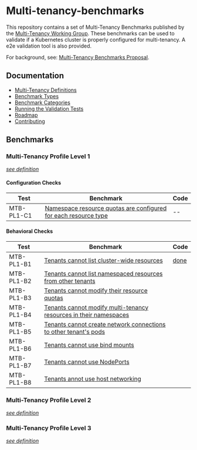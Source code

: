 # Multi-tenancy-benchmarks

This repository contains a set of Multi-Tenancy Benchmarks published by the 
[Multi-Tenancy Working Group](https://github.com/kubernetes-sigs/multi-tenancy). These benchmarks can be used to validate 
if a Kubernetes cluster is properly configured for multi-tenancy. A e2e validation tool is also provided.

For background, see: [Multi-Tenancy Benchmarks Proposal](https://docs.google.com/document/d/1O-G8jEpiJxOeYx9Pd2OuOSb8859dTRNmgBC5gJv0krE/edit?usp=sharing).

## Documentation
- [Multi-Tenancy Definitions](documentation/definitions.md)
- [Benchmark Types](documentation/types.md)
- [Benchmark Categories](documentation/catagories.md)
- [Running the Validation Tests](documentation/run.md)
- [Roadmap](documentation/roadmap.md)
- [Contributing](documentation/contributing.md)

## Benchmarks

### Multi-Tenancy Profile Level 1

*[see definition](documentation/definitions.md#level-1)*

#### Configuration Checks

| Test       | Benchmark                                                                                            | Code  |
|------------|------------------------------------------------------------------------------------------------------|-------|
| MTB-PL1-C1 | [Namespace resource quotas are configured for each resource type](e2e/tests/resourcequotas/README.md)| --    |


#### Behavioral Checks

| Test | Benchmark                                                                      | Code                            |
|------|--------------------------------------------------------------------------------|---------------------------------|
| MTB-PL1-B1 | [Tenants cannot list cluster-wide resources](e2e/tests/tenantaccess/README.go) | [done](e2e/tests/tenantaccess/tenantaccess.go) |
| MTB-PL1-B2 | [Tenants cannot list namespaced resources from other tenants](e2e/tests/tenantprotection) | |
| MTB-PL1-B3 | [Tenants cannot modify their resource quotas](e2e/tests/modify_resourcequotas) | |
| MTB-PL1-B4 | [Tenants cannot modify multi-tenancy resources in their namespaces](e2e/tests/modify_admin_resource/README.md)| |
| MTB-PL1-B5 | [Tenants cannot create network connections to other tenant's pods](e2e/tests/network_isolation)| |
| MTB-PL1-B6 | [Tenants cannot use bind mounts](e2e/tests/deny_hostpaths) | |
| MTB-PL1-B7 | [Tenants cannot use NodePorts](e2e/tests/deny_nodeports) | |
| MTB-PL1-B8 | [Tenants annot use host networking ](e2e/tests/deny_hostports/README.md) | |

### Multi-Tenancy Profile Level 2

*[see definition](documentation/definitions.md#level-2)*


### Multi-Tenancy Profile Level 3

*[see definition](documentation/definitions.md#level-3)*

